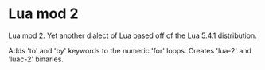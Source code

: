 # Lua mod 2
Lua mod 2. Yet another dialect of Lua based off of the Lua 5.4.1 distribution. 

Adds 'to' and 'by' keywords to the numeric 'for' loops.  Creates 'lua-2' and 'luac-2' binaries.
